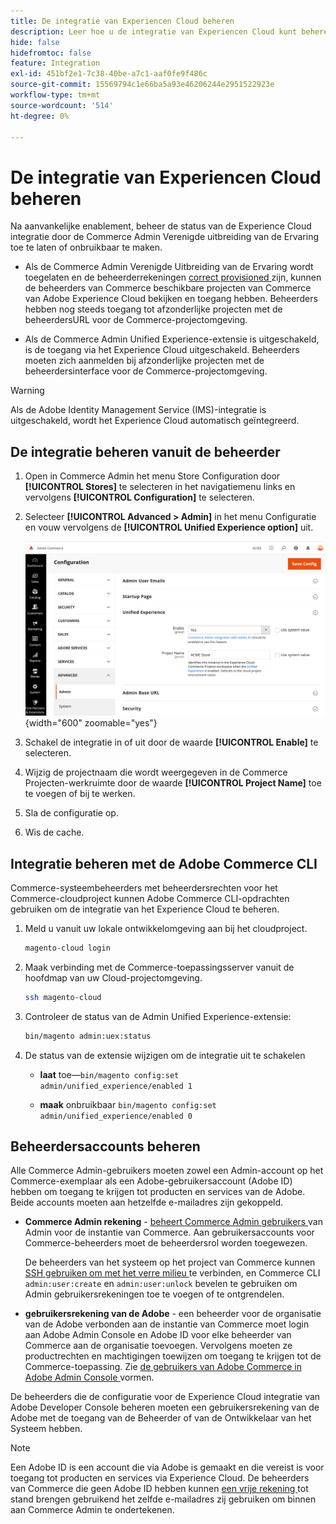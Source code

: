 ```yaml
---
title: De integratie van Experiencen Cloud beheren
description: Leer hoe u de integratie van Experiencen Cloud kunt beheren en problemen kunt oplossen
hide: false
hidefromtoc: false
feature: Integration
exl-id: 451bf2e1-7c38-40be-a7c1-aaf0fe9f486c
source-git-commit: 15569794c1e66ba5a93e46206244e2951522923e
workflow-type: tm+mt
source-wordcount: '514'
ht-degree: 0%

---
```


# De integratie van Experiencen Cloud beheren

Na aanvankelijke enablement, beheer de status van de Experience Cloud integratie door de Commerce Admin Verenigde uitbreiding van de Ervaring toe te laten of onbruikbaar te maken.

- Als de Commerce Admin Verenigde Uitbreiding van de Ervaring wordt toegelaten en de beheerderrekeningen [ correct provisioned ](#manage-admin-user-accounts) zijn, kunnen de beheerders van Commerce beschikbare projecten van Commerce van Adobe Experience Cloud bekijken en toegang hebben. Beheerders hebben nog steeds toegang tot afzonderlijke projecten met de beheerdersURL voor de Commerce-projectomgeving.

- Als de Commerce Admin Unified Experience-extensie is uitgeschakeld, is de toegang via het Experience Cloud uitgeschakeld. Beheerders moeten zich aanmelden bij afzonderlijke projecten met de beheerdersinterface voor de Commerce-projectomgeving.

>[!WARNING]
>
>Als de Adobe Identity Management Service (IMS)-integratie is uitgeschakeld, wordt het Experience Cloud automatisch geïntegreerd.

## De integratie beheren vanuit de beheerder

1. Open in Commerce Admin het menu Store Configuration door **[!UICONTROL Stores]** te selecteren in het navigatiemenu links en vervolgens **[!UICONTROL Configuration]** te selecteren.

1. Selecteer **[!UICONTROL Advanced > Admin]** in het menu Configuratie en vouw vervolgens de **[!UICONTROL Unified Experience option]** uit.

   ![ Configuratie van de Winkel Admin voor de integratie van het Experience Cloud ](./assets/admin-uex-manage-settings.png){width="600" zoomable="yes"}

1. Schakel de integratie in of uit door de waarde **[!UICONTROL Enable]** te selecteren.

1. Wijzig de projectnaam die wordt weergegeven in de Commerce Projecten-werkruimte door de waarde **[!UICONTROL Project Name]** toe te voegen of bij te werken.

1. Sla de configuratie op.

1. Wis de cache.

## Integratie beheren met de Adobe Commerce CLI

Commerce-systeembeheerders met beheerdersrechten voor het Commerce-cloudproject kunnen Adobe Commerce CLI-opdrachten gebruiken om de integratie van het Experience Cloud te beheren.

1. Meld u vanuit uw lokale ontwikkelomgeving aan bij het cloudproject.

   ```bash
   magento-cloud login
   ```

1. Maak verbinding met de Commerce-toepassingsserver vanuit de hoofdmap van uw Cloud-projectomgeving.

   ```bash
   ssh magento-cloud
   ```

1. Controleer de status van de Admin Unified Experience-extensie:

   ```bash
   bin/magento admin:uex:status
   ```

1. De status van de extensie wijzigen om de integratie uit te schakelen

   - **laat** toe—`bin/magento config:set admin/unified_experience/enabled 1`

   - **maak** onbruikbaar `bin/magento config:set admin/unified_experience/enabled 0`

## Beheerdersaccounts beheren

Alle Commerce Admin-gebruikers moeten zowel een Admin-account op het Commerce-exemplaar als een Adobe-gebruikersaccount (Adobe ID) hebben om toegang te krijgen tot producten en services van de Adobe. Beide accounts moeten aan hetzelfde e-mailadres zijn gekoppeld.

- **Commerce Admin rekening** - [ beheert Commerce Admin gebruikers ](../systems/permissions-users-all.md) van Admin voor de instantie van Commerce. Aan gebruikersaccounts voor Commerce-beheerders moet de beheerdersrol worden toegewezen.

  De beheerders van het systeem op het project van Commerce kunnen [ SSH gebruiken om met het verre milieu ](https://experienceleague.adobe.com/docs/commerce-cloud-service/user-guide/develop/secure-connections.html#connect-to-a-remote-environment) te verbinden, en Commerce CLI `admin:user:create` en `admin:user:unlock` bevelen te gebruiken om Admin gebruikersrekeningen toe te voegen of te ontgrendelen.

- **gebruikersrekening van de Adobe** - een beheerder voor de organisatie van de Adobe verbonden aan de instantie van Commerce moet login aan Adobe Admin Console en Adobe ID voor elke beheerder van Commerce aan de organisatie toevoegen. Vervolgens moeten ze productrechten en machtigingen toewijzen om toegang te krijgen tot de Commerce-toepassing. Zie [ de gebruikers van Adobe Commerce in Adobe Admin Console ](adobe-ims-config.md#step-4-configure-adobe-commerce-users-in-the-adobe-admin-console) vormen.

De beheerders die de configuratie voor de Experience Cloud integratie van Adobe Developer Console beheren moeten een gebruikersrekening van de Adobe met de toegang van de Beheerder of van de Ontwikkelaar van het Systeem hebben.

>[!NOTE]
>
>Een Adobe ID is een account die via Adobe is gemaakt en die vereist is voor toegang tot producten en services via Experience Cloud. De beheerders van Commerce die geen Adobe ID hebben kunnen [ een vrije rekening ](https://helpx.adobe.com/manage-account/using/create-update-adobe-id.html) tot stand brengen gebruikend het zelfde e-mailadres zij gebruiken om binnen aan Commerce Admin te ondertekenen.

